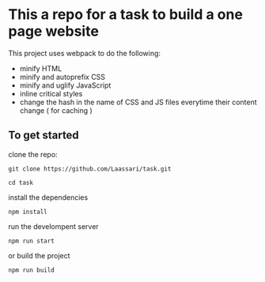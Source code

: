 # This a repo for a task to build a one page website

This project uses webpack to do the following:

- minify HTML
- minify and autoprefix CSS
- minify and uglify JavaScript
- inline critical styles
- change the hash in the name of CSS and JS files everytime their content change ( for caching )

## To get started

clone the repo:

`git clone https://github.com/Laassari/task.git`

`cd task`

install the dependencies

`npm install`

run the develompent server

`npm run start`

or build the project

`npm run build`
